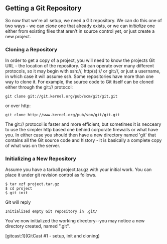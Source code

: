 ## Getting a Git Repository ##

So now that we're all setup, we need a Git repository.  We can do this one of
two ways - we can *clone* one that already exists, or we can *initialize* one
either from existing files that aren't in source control yet, or just create 
a new project.

### Cloning a Repository ###

In order to get a copy of a project, you will need to know the projects Git 
URL - the location of the repository.  Git can operate over many different 
protocols, so it may begin with ssh://, http(s):// or git://, or just a username, 
in which case it will assume ssh.  Some repositories have more than one way to
clone it.  For example, the source code to Git itself can be cloned either through
the git:// protocol:

    git clone git://git.kernel.org/pub/scm/git/git.git

or over http:

    git clone http://www.kernel.org/pub/scm/git/git.git

The git:// protocol is faster and more efficient, but sometimes it is necceary 
to use the simpler http based one behind corporate firewalls or what have you. 
In either case you should then have a new directory named 'git' that contains
all the Git source code and history - it is basically a complete copy of what 
was on the server.

### Initializing a New Repository ###

Assume you have a tarball project.tar.gz with your initial work.  You
can place it under git revision control as follows.

    $ tar xzf project.tar.gz
    $ cd project
    $ git init

Git will reply

    Initialized empty Git repository in .git/

You've now initialized the working directory--you may notice a new
directory created, named ".git".

[gitcast:1](GitCast #1 - setup, init and cloning)